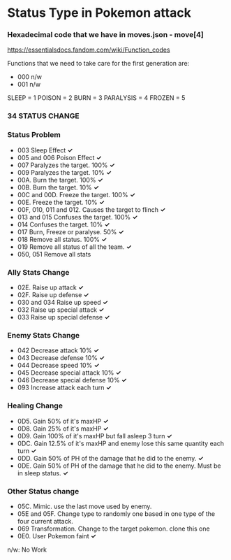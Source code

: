 # Status Type in Pokemon attack
### Hexadecimal code that we have in moves.json - move[4]

https://essentialsdocs.fandom.com/wiki/Function_codes

Functions that we need to take care for the first generation are:

* 000 n/w
* 001 n/w

SLEEP     = 1
POISON    = 2
BURN      = 3
PARALYSIS = 4
FROZEN    = 5

### **34** STATUS CHANGE

### Status Problem
* 003 Sleep Effect **✓**
* 005 and 006 Poison Effect **✓**
* 007 Paralyzes the target. 100% **✓**
* 009 Paralyzes the target. 10% **✓**
* 00A. Burn the target. 100% **✓**
* 00B. Burn the target. 10% **✓**
* 00C and 00D. Freeze the target. 100% **✓**
* 00E. Freeze the target. 10% **✓**
* 00F, 010, 011 and 012. Causes the target to flinch **✓**
* 013 and 015 Confuses the target. 100% **✓**
* 014 Confuses the target. 10% **✓**
* 017 Burn, Freeze or paralyse. 50% **✓**
* 018 Remove all status. 100% **✓**
* 019 Remove all status of all the team. **✓**
* 050, 051 Remove all stats

### Ally Stats Change
* 02E. Raise up attack **✓**
* 02F. Raise up defense **✓**
* 030 and 034 Raise up speed **✓**
* 032 Raise up special attack **✓**
* 033 Raise up special defense **✓**

### Enemy Stats Change
* 042 Decrease attack 10% **✓**
* 043 Decrease defense 10% **✓** 
* 044 Decrease speed 10% **✓**
* 045 Decrease special attack 10% **✓**
* 046 Decrease special defense 10% **✓**
* 093 Increase attack each turn **✓** 

### Healing Change
* 0D5. Gain 50% of it's maxHP **✓**
* 0D8. Gain 25% of it's maxHP **✓**
* 0D9. Gain 100% of it's maxHP but fall asleep 3 turn **✓**
* 0DC. Gain 12.5% of it's maxHP and enemy lose this same quantity each turn **✓**
* 0DD. Gain 50% of PH of the damage that he did to the enemy. **✓**
* 0DE. Gain 50% of PH of the damage that he did to the enemy. Must be in sleep status. **✓**

### Other Status change
* 05C. Mimic. use the last move used by enemy.
* 05E and 05F. Change type to randomly one based in one type of the four current attack.
* 069 Transformation. Change to the target pokemon. clone this one
* 0E0. User Pokemon faint **✓**



n/w: No Work